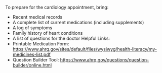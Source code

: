 To prepare for the cardiology appointment, bring:
- Recent medical records
- A complete list of current medications (including supplements)
- A log of symptoms
- Family history of heart conditions
- A list of questions for the doctor
Helpful Links:
- Printable Medication Form: https://www.ahrq.gov/sites/default/files/wysiwyg/health-literacy/my-medicines-list.pdf
- Question Builder Tool: https://www.ahrq.gov/questions/question-builder/online.html
